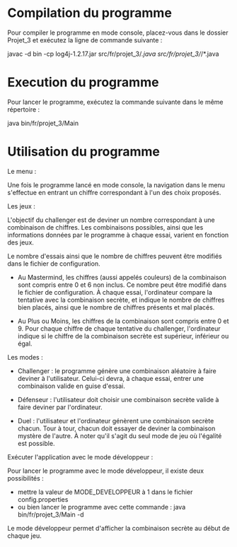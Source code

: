 # Compilation du programme

Pour compiler le programme en mode console, placez-vous dans le dossier Projet_3 et exécutez la ligne de commande suivante :

javac -d bin -cp log4j-1.2.17.jar src/fr/projet_3/*.java src/fr/projet_3/*/*.java


# Execution du programme

Pour lancer le programme, exécutez la commande suivante dans le même répertoire :

java bin/fr/projet_3/Main



# Utilisation du programme

Le menu :

Une fois le programme lancé en mode console, la navigation dans le menu s'effectue en entrant un chiffre correspondant à l'un des choix proposés.



Les jeux :

L'objectif du challenger est de deviner un nombre correspondant à une combinaison de chiffres. Les combinaisons possibles, ainsi que les informations données par le programme à chaque essai, varient en fonction des jeux.

Le nombre d'essais ainsi que le nombre de chiffres peuvent être modifiés dans le fichier de configuration.

- Au Mastermind, les chiffres (aussi appelés couleurs) de la combinaison sont compris entre 0 et 6 non inclus. Ce nombre peut être modifié dans le fichier de configuration. À chaque essai, l'ordinateur compare la tentative avec la combinaison secrète, et indique le nombre de chiffres bien placés, ainsi que le nombre de chiffres présents et mal placés.

- Au Plus ou Moins, les chiffres de la combinaison sont compris entre 0 et 9. Pour chaque chiffre de chaque tentative du challenger, l'ordinateur indique si le chiffre de la combinaison secrète est supérieur, inférieur ou égal.




Les modes :

- Challenger : le programme génère une combinaison aléatoire à faire deviner à l'utilisateur. Celui-ci devra, à chaque essai, entrer une combinaison valide en guise d'essai.

- Défenseur : l'utilisateur doit choisir une combinaison secrète valide à faire deviner par l'ordinateur.

- Duel : l'utilisateur et l'ordinateur génèrent une combinaison secrète chacun. Tour à tour, chacun doit essayer de deviner la combinaison mystère de l'autre. À noter qu'il s'agit du seul mode de jeu où l'égalité est possible.



Exécuter l'application avec le mode développeur :

Pour lancer le programme avec le mode développeur, il existe deux possibilités :
- mettre la valeur de MODE_DEVELOPPEUR à 1 dans le fichier config.properties
- ou bien lancer le programme avec cette commande :
java bin/fr/projet_3/Main -d

Le mode développeur permet d'afficher la combinaison secrète au début de chaque jeu.
